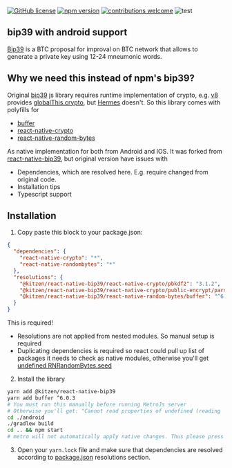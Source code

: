 [![GitHub license](https://img.shields.io/badge/license-MIT-blue.svg)](https://github.com/kitzen-io/bip39-react-native/blob/master/LICENSE) [![npm version](https://img.shields.io/npm/v/@kitzen/react-native-bip39.svg)](https://www.npmjs.com/package/@kitzen/react-native-bip39) [![contributions welcome](https://img.shields.io/badge/contributions-welcome-brightgreen.svg?style=flat)](https://github.com/akoidan/spainter/issues/new)  ![test](https://github.com/kitzen-io/bip39-react-native/workflows/build-publish/badge.svg)

## bip39 with android support
[Bip39](https://github.com/bitcoin/bips/blob/master/bip-0039.mediawiki) is a BTC proposal for improval on BTC network that allows to generate a private key using 12-24 mneumonic words.

## Why we need this instead of npm's bip39?
Original [bip39](https://github.com/bitcoinjs/bip39) js library requires runtime implementation of crypto, e.g. [v8](https://v8.dev/) provides [globalThis.crypto](https://developer.mozilla.org/en-US/docs/Web/API/crypto_property), but [Hermes](https://reactnative.dev/docs/hermes) doesn't.
So this library comes with polyfills for
 - [buffer](https://developer.mozilla.org/en-US/docs/Glossary/Buffer)
 - [react-native-crypto](https://www.npmjs.com/package/react-native-crypto)
 - [react-native-random-bytes](https://www.npmjs.com/package/react-native-randombytes)

As native implementation for both from Android and IOS.
It was forked from [react-native-bip39](https://github.com/valora-inc/react-native-bip39), but original version have issues with
 - Dependencies, which are resolved here. E.g. require changed from original code.
 - Installation tips
 - Typescript support

## Installation
1. Copy paste this block to your package.json:
```json
{  
  "dependencies": {
    "react-native-crypto": "*",
    "react-native-randombytes": "*"
  },
  "resolutions": {
    "@kitzen/react-native-bip39/react-native-crypto/pbkdf2": "3.1.2",
    "@kitzen/react-native-bip39/react-native-crypto/public-encrypt/parse-asn1/pbkdf2": "3.1.2",
    "@kitzen/react-native-bip39/react-native-random-bytes/buffer": "^6.0.3"
  }
}
```
This is required! 
 - Resolutions are not applied from nested modules. So manual setup is required
 - Duplicating dependencies is required so react could pull up list of packages it needs to check as native modules, otherwise you'll get [undefined RNRandomBytes.seed](https://stackoverflow.com/questions/67019573/typeerror-null-is-not-an-object-evaluating-rnrandombytes-seed-react-native/76767229#76767229)

2. Install the library
```bash
yarn add @kitzen/react-native-bip39
yarn add buffer ^6.0.3
# You must run this manually before running MetroJs server
# Otherwise you'll get: "Cannot read properties of undefined (reading 'seed')"
cd ./android
./gradlew build
cd .. && npm start
# metro will not automatically apply native changes. Thus please press 'A' to deploy android
```
3. Open your `yarn.lock` file and make sure that dependencies are resolved according to [package.json](https://www.npmjs.com/package/@kitzen/react-native-bip39?activeTab=code) resolutions section.

